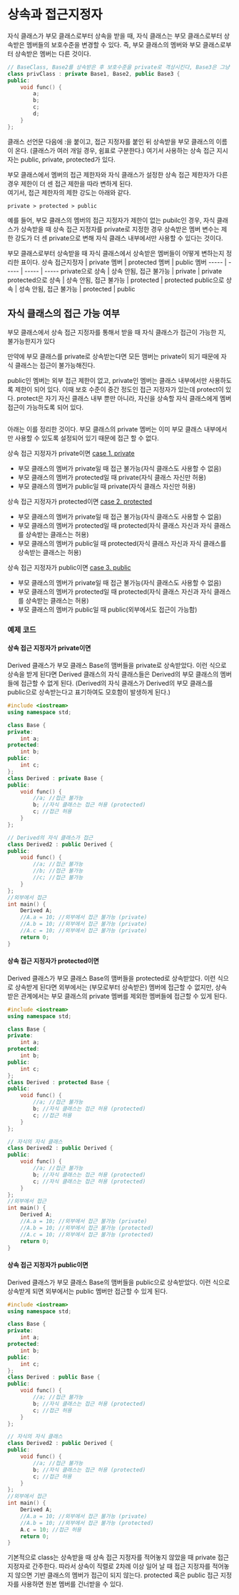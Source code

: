 # 상속과 접근지정자 

자식 클래스가 부모 클래스로부터 상속을 받을 때, 자식 클래스는 부모 클래스로부터 상속받은 멤버들의 보호수준을 변경할 수 있다.
즉, 부모 클래스의 멤버와 부모 클래스로부터 상속받은 멤버는 다른 것이다.
```C++
// BaseClass, Base2를 상속받은 후 보호수준을 private로 격상시킨다, Base3은 그냥 상속받는다.
class privClass : private Base1, Base2, public Base3 {
public:
    void func() {
        a;
        b;
        c;
        d;
    }
};
```

클래스 선언문 다음에 :을 붙이고, 접근 지정자를 붙인 뒤 상속받을 부모 클래스의 이름이 온다. (클래스가 여러 개일 경우, 쉼표로 구분한다.) 여기서 사용하는 상속 접근 지시자는 public, private, protected가 있다.

부모 클래스에서 멤버의 접근 제한자와 자식 클래스가 설정한 상속 접근 제한자가 다른 경우 제한이 더 센 접근 제한을 따라 변하게 된다.<br>
여기서, 접근 제한자의 제한 강도는 아래와 같다.
```
private > protected > public
```
예를 들어, 부모 클래스의 멤버의 접근 지정자가 제한이 없는 pubilc인 경우, 자식 클래스가 상속받을 때 상속 접근 지정자를 private로 지정한 경우 상속받은 멤버 변수는 제한 강도가 더 센 private으로 변해 자식 클래스 내부에서만 사용할 수 있다는 것이다.

부모 클래스로부터 상속받을 때 자식 클래스에서 상속받은 멤버들이 어떻게 변하는지 정리한 표이다.
상속 접근지정자 | private 멤버 | protected 멤버 | public 멤버
----- | ----- | ----- | -----
private으로 상속 | 상속 안됨, 접근 불가능 | private | private
protected으로 상속 | 상속 안됨, 접근 불가능 | protected | protected
public으로 상속 | 성속 안됨, 접근 불가능 | protected | public

## 자식 클래스의 접근 가능 여부
부모 클래스에서 상속 접근 지정자를 통해서 받을 때 자식 클래스가 접근이 가능한 지, 불가능한지가 있다

만약에 부모 클래스를 private로 상속받는다면
모든 맴버는 private이 되기 때문에 자식 클래스는 접근이 불가능해진다.



public인 멤버는 외부 접근 제한이 없고, private인 멤버는 클래스 내부에서만 사용하도록 제한이 되어 있다. 이때 보호 수준이 중간 정도인 접근 지정자가 있는데 protect이 있다.
protect은 자기 자신 클래스 내부 뿐만 아니라, 자신을 상속할 자식 클래스에게 멤버 접근이 가능하도록 되어 있다.

##

아래는 이를 정리한 것이다.
부모 클래스의 private 멤버는 이미 부모 클래스 내부에서만 사용할 수 있도록 설정되어 있기 때문에 접근 할 수 없다.

상속 접근 지정자가 private이면 [case 1. private](####-상속-접근-지정자가-private이면)
* 부모 클래스의 멤버가 private일 때 접근 불가능(자식 클래스도 사용할 수 없음)
* 부모 클래스의 멤버가 protected일 때 private(자식 클래스 자신만 허용)
* 부모 클래스의 멤버가 public일 때 private(자식 클래스 자신만 허용)

상속 접근 지정자가 protected이면 [case 2. protected](####-상속-접근-지정자가-protected이면)
* 부모 클래스의 멤버가 private일 때 접근 불가능(자식 클래스도 사용할 수 없음)
* 부모 클래스의 멤버가 protected일 때 protected(자식 클래스 자신과 자식 클래스를 상속받는 클래스는 허용)
* 부모 클래스의 멤버가 public일 때 protected(자식 클래스 자신과 자식 클래스를 상속받는 클래스는 허용)

상속 접근 지정자가 public이면 [case 3. public](####-상속-접근-지정자가-public이면)
* 부모 클래스의 멤버가 private일 때 접근 불가능(자식 클래스도 사용할 수 없음)
* 부모 클래스의 멤버가 protected일 때 protected(자식 클래스 자신과 자식 클래스를 상속받는 클래스는 허용)
* 부모 클래스의 멤버가 public일 때 public(외부에서도 접근이 가능함)

### 예제 코드

#### 상속 접근 지정자가 private이면

Derived 클래스가 부모 클래스 Base의 맴버들을 private로 상속받았다. 이런 식으로 상속을 받게 된다면 Derived 클래스의 자식 클래스들은 Derived의 부모 클래스의 멤버들에 접근할 수 없게 된다.
(Derived의 자식 클래스가 Derived의 부모 클래스를 public으로 상속받는다고 표기하여도 모호함이 발생하게 된다.)
```C++
#include <iostream>
using namespace std;

class Base {
private:
    int a;
protected:
    int b;
public:
    int c;
};
class Derived : private Base {
public:
    void func() {
        //a; //접근 불가능
        b; //자식 클래스는 접근 허용 (protected)
        c; //접근 허용
    }
};

// Derived의 자식 클래스가 접근
class Derived2 : public Derived {
public:
    void func() {
        //a; //접근 불가능
        //b; //접근 불가능
        //c; //접근 불가능
    }
};
//외부에서 접근
int main() {
    Derived A;
    //A.a = 10; //외부에서 접근 불가능 (private)
    //A.b = 10; //외부에서 접근 불가능 (private)
    //A.c = 10; //외부에서 접근 불가능 (private)
    return 0;
}
```

#### 상속 접근 지정자가 protected이면

Derived 클래스가 부모 클래스 Base의 맴버들을 protected로 상속받았다. 이런 식으로 상속받게 된다면 외부에서는 (부모로부터 상속받은) 멤버에 접근할 수 없지만, 상속받은 관계에서는 부모 클래스의 private 멤버를 제외한 멤버들에 접근할 수 있게 된다.
```C++
#include <iostream>
using namespace std;

class Base {
private:
    int a;
protected:
    int b;
public:
    int c;
};
class Derived : protected Base {
public:
    void func() {
        //a; //접근 불가능
        b; //자식 클래스는 접근 허용 (protected)
        c; //접근 허용
    }
};

// 자식의 자식 클래스
class Derived2 : public Derived {
public:
    void func() {
        //a; //접근 불가능
        b; //자식 클래스는 접근 허용 (protected)
        c; //자식 클래스는 접근 허용 (protected)
    }
};
//외부에서 접근
int main() {
    Derived A;
    //A.a = 10; //외부에서 접근 불가능 (private)
    //A.b = 10; //외부에서 접근 불가능 (protected)
    //A.c = 10; //외부에서 접근 불가능 (protected)
    return 0;
}
```

#### 상속 접근 지정자가 public이면

Derived 클래스가 부모 클래스 Base의 맴버들을 public으로 상속받았다. 이런 식으로 상속받게 되면 외부에서는 public 멤버만 접근할 수 있게 된다.
```C++
#include <iostream>
using namespace std;

class Base {
private:
    int a;
protected:
    int b;
public:
    int c;
};
class Derived : public Base {
public:
    void func() {
        //a; //접근 불가능
        b; //자식 클래스는 접근 허용 (protected)
        c; //접근 허용
    }
};

// 자식의 자식 클래스
class Derived2 : public Derived {
public:
    void func() {
        //a; //접근 불가능
        b; //자식 클래스는 접근 허용 (protected)
        c; //접근 허용
    }
};
//외부에서 접근
int main() {
    Derived A;
    //A.a = 10; //외부에서 접근 불가능 (private)
    //A.b = 10; //외부에서 접근 불가능 (protected)
    A.c = 10; //접근 허용
    return 0;
}
```
기본적으로 class는 상속받을 때 상속 접근 지정자를 적어놓지 않았을 때 private 접근 지정자로 간주한다.
따라서 상속이 직렬로 2차례 이상 일어 날 때 접근 지정자를 적어놓지 않으면 기반 클래스의 멤버가 접근이 되지 않는다.
protected 혹은 public 접근 지정자를 사용하면 원본 멤버를 건너받을 수 있다.
